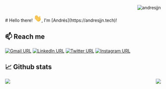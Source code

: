 <p align="right"> <img src="https://komarev.com/ghpvc/?username=andresjjn" alt="andresjjn" /> </p>
# Hello there! <img src="https://github.com/andresjjn/andresjjn/blob/master/hi.gif" width="25px">, I'm [Andrés](https://andresjjn.tech)! 


## 📫 Reach me

[![Gmail URL](https://img.shields.io/twitter/url?label=email&logo=gmail&style=social&url=http%3A%2F%2Fmailto%3Aandresjt93%40gmail.com)](mailto:andresjt93@gmail.com)
[![LinkedIn URL](https://img.shields.io/twitter/url?label=Andr%C3%A9s%20F%20Jej%C3%A9n%20T&logo=Linkedin&style=social&url=https%3A%2F%2Fwww.linkedin.com%2Fin%2Fandresjjn%2F)](https://www.linkedin.com/in/andresjjn/)
[![Twitter URL](https://img.shields.io/twitter/url?label=AndresFJejen&style=social&url=https%3A%2F%2Ftwitter.com%2FAndresFJejen)](https://twitter.com/AndresFJejen)
[![Instagram URL](https://img.shields.io/twitter/url?label=andresjjn&logo=instagram&style=social&url=https%3A%2F%2Fwww.instagram.com%2Fandresjjn%2F)](https://www.instagram.com/andresjjn/)

## 📈 Github stats

<img align='right' src="https://github-readme-stats.vercel.app/api/top-langs/?username=andresjjn">
<img src="https://github-readme-stats.vercel.app/api?username=andresjjn&show_icons=true&hide_title=true">
